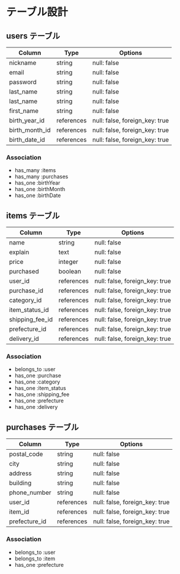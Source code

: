 # テーブル設計


## users テーブル

| Column         | Type       | Options                        |
| -------------- | ---------- | ------------------------------ |
| nickname       | string     | null: false                    |
| email          | string     | null: false                    |
| password       | string     | null: false                    |
| last_name      | string     | null: false                    |
| last_name      | string     | null: false                    |
| first_name     | string     | null: false                    |
| birth_year_id  | references | null: false, foreign_key: true |
| birth_month_id | references | null: false, foreign_key: true |
| birth_date_id  | references | null: false, foreign_key: true |

### Association

- has_many :items
- has_many :purchases
- has_one  :birthYear
- has_one  :birthMonth
- has_one  :birthDate


## items テーブル

| Column          | Type       | Options                        |
| --------------- | ---------- | ------------------------------ |
| name            | string     | null: false                    |
| explain         | text       | null: false                    |
| price           | integer    | null: false                    |
| purchased       | boolean    | null: false                    |
| user_id         | references | null: false, foreign_key: true |
| purchase_id     | references | null: false, foreign_key: true |
| category_id     | references | null: false, foreign_key: true |
| item_status_id  | references | null: false, foreign_key: true |
| shipping_fee_id | references | null: false, foreign_key: true |
| prefecture_id   | references | null: false, foreign_key: true |
| delivery_id     | references | null: false, foreign_key: true |

### Association

- belongs_to :user
- has_one    :purchase
- has_one    :category
- has_one    :item_status
- has_one    :shipping_fee
- has_one    :prefecture
- has_one    :delivery


## purchases テーブル

| Column          | Type       | Options                        |
| --------------- | ---------- | ------------------------------ |
| postal_code     | string     | null: false                    |
| city            | string     | null: false                    |
| address         | string     | null: false                    |
| building        | string     | null: false                    |
| phone_number    | string     | null: false                    |
| user_id         | references | null: false, foreign_key: true |
| item_id         | references | null: false, foreign_key: true |
| prefecture_id   | references | null: false, foreign_key: true |

### Association

- belongs_to :user
- belongs_to :item
- has_one    :prefecture